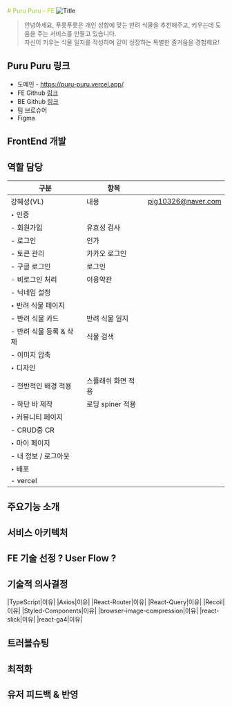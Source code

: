 <span style="color:yellowgreen"># Puru Puru - FE</span>
![Title](https://github.com/puru-puru/puru-puru-FE/assets/105138020/bd9ef7a4-60b7-48a8-b303-3b9fb2777c9f)
> 안녕하세요, 푸릇푸릇은 개인 성향에 맞는 반려 식물을 추천해주고, 키우는데 도움을 주는 서비스를 만들고 있습니다.  
> 자신이 키우는 식물 일지를 작성하며 같이 성장하는 특별한 즐거움을 경험해요!

## Puru Puru 링크
- 도메인 - https://puru-puru.vercel.app/
- FE Github [링크]([FE_Github_URL](https://github.com/puru-puru/puru-puru-FE.git))
- BE Github [링크]([BE_Github_URL](https://github.com/puru-puru/puru-puru-BE.git))
- 팀 브로슈어
- Figma

## FrontEnd 개발

## 역할 담당
| 구분                  | 항목                        |                       |
|-----------------------|-----------------------------|-----------------------|
| 강혜성(VL)             | 내용                        | pig10326@naver.com    |
| ‣ 인증                |                             |                       |
|   - 회원가입          | 유효성 검사                  |                       |
|   - 로그인            | 인가                         |                       |
|   - 토큰 관리         | 카카오 로그인               |                       |
|   - 구글 로그인       | 로그인                      |                       |
|   - 비로그인 처리     | 이용약관                    |                       |
|   - 닉네임 설정       |                             |                       |
| ‣ 반려 식물 페이지    |                             |                       |
|   - 반려 식물 카드    | 반려 식물 일지              |                       |
|   - 반려 식물 등록 & 삭제 | 식물 검색               |                       |
|   - 이미지 압축       |                             |                       |
| ‣ 디자인              |                             |                       |
|   - 전반적인 배경 적용| 스플래쉬 화면 적용          |                       |
|   - 하단 바 제작      | 로딩 spiner 적용            |                       |
| ‣ 커뮤니티 페이지     |                             |                       |
|   - CRUD중 CR         |                             |                       |
| ‣ 마이 페이지         |                             |                       |
|   - 내 정보 / 로그아웃|                             |                       |
| ‣ 배포                |                             |                       |
|   - vercel            |                             |                       |

## 주요기능 소개

## 서비스 아키텍처

## FE 기술 선정 ? User Flow ?

## 기술적 의사결정
|TypeScript|이유|
|Axios|이유|
|React-Router|이유|
|React-Query|이유|
|Recoil|이유|
|Styled-Components|이유|
|browser-image-compression|이유|
|react-slick|이유|
|react-ga4|이유|
## 트러블슈팅

## 최적화

## 유저 피드백 & 반영

